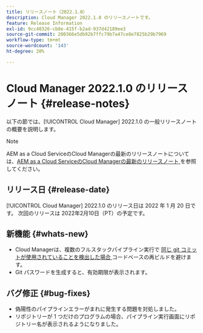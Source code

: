 ```yaml
---
title: リリースノート（2022.1.0）
description: Cloud Manager 2022.1.0 のリリースノートです。
feature: Release Information
exl-id: 9cc40326-cb8e-415f-b2ad-937d42189ee3
source-git-commit: 200366e5db92b7ffc79b7a47ce8e7825b29b7969
workflow-type: tm+mt
source-wordcount: '143'
ht-degree: 20%

---
```


# Cloud Manager 2022.1.0 のリリースノート {#release-notes}

以下の節では、[!UICONTROL Cloud Manager] 2022.1.0 の一般リリースノートの概要を説明します。

>[!NOTE]
>
>AEM as a Cloud ServiceのCloud Managerの最新のリリースノートについては、[AEM as a Cloud ServiceのCloud Managerの最新のリリースノート ](https://experienceleague.adobe.com/docs/experience-manager-cloud-service/content/implementing/using-cloud-manager/release-notes-cloud-manager/release-notes-cm-current.html?lang=ja) を参照してください。

## リリース日 {#release-date}

[!UICONTROL Cloud Manager] 2022.1.0 のリリース日は 2022 年 1 月 20 日です。 次回のリリースは 2022年2月10日（PT）の予定です。

## 新機能 {#whats-new}

* Cloud Managerは、複数のフルスタックパイプライン実行で [ 同じ git コミットが使用されていることを検出した場合 ](/help/getting-started/project-setup.md#build-artifact-reuse) コードベースの再ビルドを避けます。
* Git パスワードを生成すると、有効期限が表示されます。

## バグ修正 {#bug-fixes}

* 偽陽性のパイプラインエラーがまれに発生する問題を対処しました。
* リポジトリーが 1 つだけのプログラムの場合、パイプライン実行画面にリポジトリー名が表示されるようになりました。
